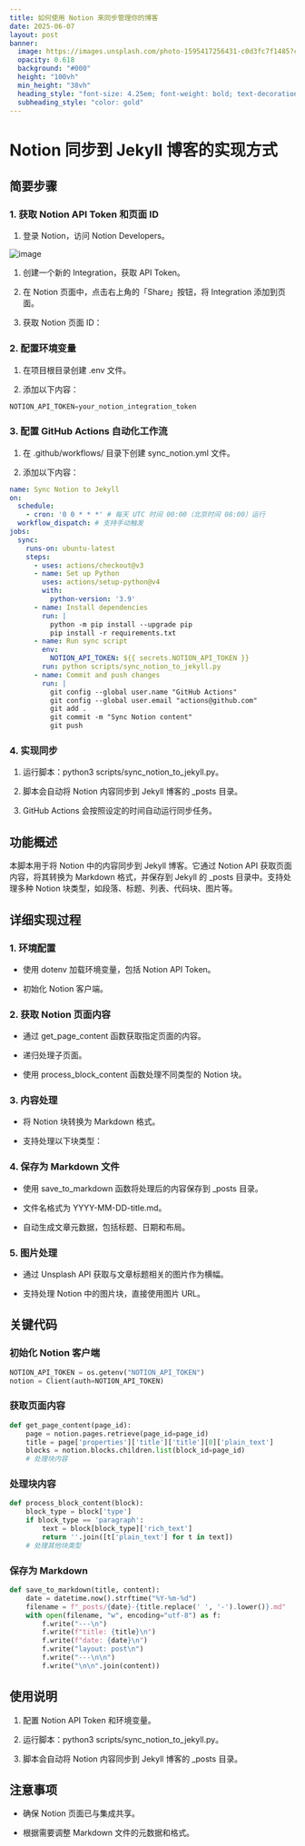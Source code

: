 ```yaml
---
title: 如何使用 Notion 来同步管理你的博客
date: 2025-06-07
layout: post
banner:
  image: https://images.unsplash.com/photo-1595417256431-c0d3fc7f1485?crop=entropy&cs=tinysrgb&fit=max&fm=jpg&ixid=M3w2OTIwMzJ8MHwxfHJhbmRvbXx8fHx8fHx8fDE3NDkyODQ3NTB8&ixlib=rb-4.1.0&q=80&w=1080
  opacity: 0.618
  background: "#000"
  height: "100vh"
  min_height: "38vh"
  heading_style: "font-size: 4.25em; font-weight: bold; text-decoration: underline"
  subheading_style: "color: gold"
---
```


# Notion 同步到 Jekyll 博客的实现方式

## 简要步骤

### 1. 获取 Notion API Token 和页面 ID

1. 登录 Notion，访问 Notion Developers。

![image](https://prod-files-secure.s3.us-west-2.amazonaws.com/a7a0cc5a-89b9-4cda-8686-1fba0ca52f40/d19c1afe-dea5-4312-9333-786b0ba83054/image.png?X-Amz-Algorithm=AWS4-HMAC-SHA256&X-Amz-Content-Sha256=UNSIGNED-PAYLOAD&X-Amz-Credential=ASIAZI2LB4663JFQVE37%2F20250607%2Fus-west-2%2Fs3%2Faws4_request&X-Amz-Date=20250607T082550Z&X-Amz-Expires=3600&X-Amz-Security-Token=IQoJb3JpZ2luX2VjEJf%2F%2F%2F%2F%2F%2F%2F%2F%2F%2FwEaCXVzLXdlc3QtMiJHMEUCIAOea%2BT5Hbrlzvv0XaumoQa2gvZ172oXuc1tzPQJtSK7AiEAoJSYUMOkHnZzaF5YJOEBVRR4qurIEDFY%2FA6qJ6rYFHkq%2FwMIcBAAGgw2Mzc0MjMxODM4MDUiDCG%2F01mQzPOlA0xc4CrcA7v4k6yeD6sn7yUXyoTpZelZt9vmcma3MaxCKvVct66J0bqfQ255Cxqai136AeGTshB5jGpc2fgdXfKCyYhe28UJt%2FAN0xNNILQzm8c%2FVdtGdUV8lYNL1RcrvVAgSjdY0JrStBdMSeLc6cseItlQWEZZfT8GWGehlWg99eWtdc7vtJ%2FgJxW0GbpodOxz3dAhrSPIfDcmGndbzGuafb238YSKs10UzkhaeMe3%2FioaQCG055Grp9uCBzYRnuqEDhcBXBvqgK%2F4euIVan8oEhr90vjNtaBP2%2BmrTf1g9FI1ah73V7pMpChY3nRLy3esR5HhmbTMJL8ihZylqJer%2BskWIQRvn%2FPRlHBX9QG%2BmmvZOqRrzzxJdOQFXMZyFWBdOio1SQ1btczVsYjbqyxhSixT6NLcm4SvXkkOgg4qTKJR2JaX0oJaBVn9qiuvxTfg78XSN8%2B%2FYO7Yy%2F1DY8EMNV2meuvZc47Y4%2F17CM46gREdV2VGRE%2Fxw1t61Sdz7pTsIPrPHy5vPrsCYYC22YSj18rYjpJYfhYpYtRcq%2FD6rJ2oYeP4QQdm9SbnofAQwAOYMSPVqagSRNDRJXvTLQu%2FuBTjnYRdmOaoEBOG8daJZaVxnVlgWAzPIcf76bFvRuHvMPu3j8IGOqUBiICYNk8500awmTnQNTIGOautLUCjOpbQNydGovLCE5tzfkmD9V3onCa0zy1L5GqOpApV4pmAi7TRq%2BnUCmmQjJJu5R8cmYY3M4ZQNa61pmk05HpDgC6UPErpV2GoiCqIAxyp32YFh68NYRmDx7vZRyvBAweKYJ8nuUI76hQf%2BM2cXTgJmyBrYmUEjshjgrLgXKttcRYk5xpHd%2FH6%2BE4fl2af7Z7V&X-Amz-Signature=bb664b296a3861ba51edc4958c003dcd741b203730a0fadbe5484f8ae1f16064&X-Amz-SignedHeaders=host&x-id=GetObject)

1. 创建一个新的 Integration，获取 API Token。

1. 在 Notion 页面中，点击右上角的「Share」按钮，将 Integration 添加到页面。

1. 获取 Notion 页面 ID：


### 2. 配置环境变量

1. 在项目根目录创建 .env 文件。

1. 添加以下内容：

```javascript
NOTION_API_TOKEN=your_notion_integration_token
```

### 3. 配置 GitHub Actions 自动化工作流

1. 在 .github/workflows/ 目录下创建 sync_notion.yml 文件。

1. 添加以下内容：

```yaml
name: Sync Notion to Jekyll
on:
  schedule:
    - cron: '0 0 * * *' # 每天 UTC 时间 00:00（北京时间 08:00）运行
  workflow_dispatch: # 支持手动触发
jobs:
  sync:
    runs-on: ubuntu-latest
    steps:
      - uses: actions/checkout@v3
      - name: Set up Python
        uses: actions/setup-python@v4
        with:
          python-version: '3.9'
      - name: Install dependencies
        run: |
          python -m pip install --upgrade pip
          pip install -r requirements.txt
      - name: Run sync script
        env:
          NOTION_API_TOKEN: ${{ secrets.NOTION_API_TOKEN }}
        run: python scripts/sync_notion_to_jekyll.py
      - name: Commit and push changes
        run: |
          git config --global user.name "GitHub Actions"
          git config --global user.email "actions@github.com"
          git add .
          git commit -m "Sync Notion content"
          git push
```

### 4. 实现同步

1. 运行脚本：python3 scripts/sync_notion_to_jekyll.py。

1. 脚本会自动将 Notion 内容同步到 Jekyll 博客的 _posts 目录。

1. GitHub Actions 会按照设定的时间自动运行同步任务。

## 功能概述

本脚本用于将 Notion 中的内容同步到 Jekyll 博客。它通过 Notion API 获取页面内容，将其转换为 Markdown 格式，并保存到 Jekyll 的 _posts 目录中。支持处理多种 Notion 块类型，如段落、标题、列表、代码块、图片等。

## 详细实现过程

### 1. 环境配置

- 使用 dotenv 加载环境变量，包括 Notion API Token。

- 初始化 Notion 客户端。

### 2. 获取 Notion 页面内容

- 通过 get_page_content 函数获取指定页面的内容。

- 递归处理子页面。

- 使用 process_block_content 函数处理不同类型的 Notion 块。

### 3. 内容处理

- 将 Notion 块转换为 Markdown 格式。

- 支持处理以下块类型：


### 4. 保存为 Markdown 文件

- 使用 save_to_markdown 函数将处理后的内容保存到 _posts 目录。

- 文件名格式为 YYYY-MM-DD-title.md。

- 自动生成文章元数据，包括标题、日期和布局。

### 5. 图片处理

- 通过 Unsplash API 获取与文章标题相关的图片作为横幅。

- 支持处理 Notion 中的图片块，直接使用图片 URL。

## 关键代码

### 初始化 Notion 客户端

```python
NOTION_API_TOKEN = os.getenv("NOTION_API_TOKEN")
notion = Client(auth=NOTION_API_TOKEN)
```

### 获取页面内容

```python
def get_page_content(page_id):
    page = notion.pages.retrieve(page_id=page_id)
    title = page['properties']['title']['title'][0]['plain_text']
    blocks = notion.blocks.children.list(block_id=page_id)
    # 处理块内容
```

### 处理块内容

```python
def process_block_content(block):
    block_type = block['type']
    if block_type == 'paragraph':
        text = block[block_type]['rich_text']
        return ''.join([t['plain_text'] for t in text])
    # 处理其他块类型
```

### 保存为 Markdown

```python
def save_to_markdown(title, content):
    date = datetime.now().strftime("%Y-%m-%d")
    filename = f"_posts/{date}-{title.replace(' ', '-').lower()}.md"
    with open(filename, "w", encoding="utf-8") as f:
        f.write("---\n")
        f.write(f"title: {title}\n")
        f.write(f"date: {date}\n")
        f.write("layout: post\n")
        f.write("---\n\n")
        f.write("\n\n".join(content))
```

## 使用说明

1. 配置 Notion API Token 和环境变量。

1. 运行脚本：python3 scripts/sync_notion_to_jekyll.py。

1. 脚本会自动将 Notion 内容同步到 Jekyll 博客的 _posts 目录。

## 注意事项

- 确保 Notion 页面已与集成共享。

- 根据需要调整 Markdown 文件的元数据和格式。